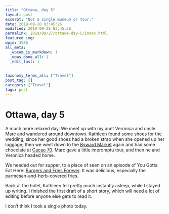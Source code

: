 ```yaml
---
title: "Ottawa, day 5"
layout: post
excerpt: "Not a single museum or tour."
date: 2019-09-28 03:45:26
modified: 2019-09-28 03:45:26
permalink: 2019/09/27/ottawa-day-5/index.html
featured_img: 
wpid: 3586
all_meta: 
  _wpcom_is_markdown: 1
  _wpas_done_all: 1
  _edit_last: 1
  
  
taxonomy_terms_all: ["Travel"]
post_tag: []
category: ["Travel"]
tags: post
---
```


# Ottawa, day 5

A much more relaxed day. We meet up with my aunt Veronica and uncle Marc and wandered around downtown. Kathleen found some shoes for the wedding, since her good shoes had a broken strap when she opened up her luggage; then we went down to the [Byward Market](http://byward-market.com/en/home/) again and had some chocolate at [Cacao 70](https://cacao70.com/). Marc gave a little impromptu tour, and then he and Veronica headed home.

We headed out for supper, to a place of seen on an episode of You Gotta Eat Here: [Burgers and Fries Forever](https://burgersnfriesforever.com/). It was delicious, especially the parmesan-and-herb-covered fries.

Back at the hotel, Kathleen fell pretty much instantly asleep, while I stayed up writing. I finished the first draft of a short story, which will need a lot of editing before anyone else gets to read it.

I don’t think I took a single photo today.